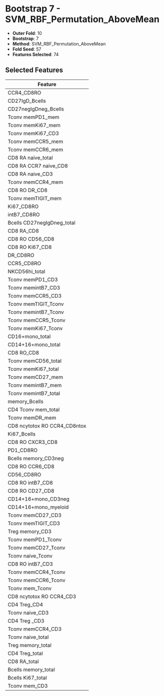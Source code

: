 # Bootstrap 7 - SVM_RBF_Permutation_AboveMean

- **Outer Fold**: 10
- **Bootstrap**: 7
- **Method**: SVM_RBF_Permutation_AboveMean
- **Fold Seed**: 57
- **Features Selected**: 74

## Selected Features

| Feature |
|---------|
| CCR4_CD8RO |
| CD27IgD_Bcells |
| CD27negIgDneg_Bcells |
| Tconv memPD1_mem |
| Tconv memKi67_mem |
| Tconv memKi67_CD3 |
| Tconv memCCR5_mem |
| Tconv memCCR6_mem |
| CD8 RA naive_total |
| CD8 RA CCR7 naive_CD8 |
| CD8 RA naive_CD3 |
| Tconv memCCR4_mem |
| CD8 RO DR_CD8 |
| Tconv memTIGIT_mem |
| Ki67_CD8RO |
| intB7_CD8RO |
| Bcells CD27negIgDneg_total |
| CD8 RA_CD8 |
| CD8 RO CD56_CD8 |
| CD8 RO Ki67_CD8 |
| DR_CD8RO |
| CCR5_CD8RO |
| NKCD56hi_total |
| Tconv memPD1_CD3 |
| Tconv memintB7_CD3 |
| Tconv memCCR5_CD3 |
| Tconv memTIGIT_Tconv |
| Tconv memintB7_Tconv |
| Tconv memCCR5_Tconv |
| Tconv memKi67_Tconv |
| CD16+mono_total |
| CD14+16+mono_total |
| CD8 RO_CD8 |
| Tconv memCD56_total |
| Tconv memKi67_total |
| Tconv memCD27_mem |
| Tconv memintB7_mem |
| Tconv memintB7_total |
| memory_Bcells |
| CD4 Tconv mem_total |
| Tconv memDR_mem |
| CD8 ncytotox RO CCR4_CD8ntox |
| Ki67_Bcells |
| CD8 RO CXCR3_CD8 |
| PD1_CD8RO |
| Bcells memory_CD3neg |
| CD8 RO CCR6_CD8 |
| CD56_CD8RO |
| CD8 RO intB7_CD8 |
| CD8 RO CD27_CD8 |
| CD14+16+mono_CD3neg |
| CD14+16+mono_myeloid |
| Tconv memCD27_CD3 |
| Tconv memTIGIT_CD3 |
| Treg memory_CD3 |
| Tconv memPD1_Tconv |
| Tconv memCD27_Tconv |
| Tconv naive_Tconv |
| CD8 RO intB7_CD3 |
| Tconv memCCR4_Tconv |
| Tconv memCCR6_Tconv |
| Tconv mem_Tconv |
| CD8 ncytotox RO CCR4_CD3 |
| CD4 Treg_CD4 |
| Tconv naive_CD3 |
| CD4 Treg _CD3 |
| Tconv memCCR4_CD3 |
| Tconv naive_total |
| Treg memory_total |
| CD4 Treg_total |
| CD8 RA_total |
| Bcells memory_total |
| Bcells Ki67_total |
| Tconv mem_CD3 |
